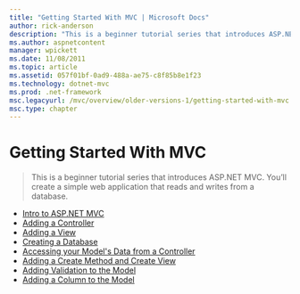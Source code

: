 ```yaml
---
title: "Getting Started With MVC | Microsoft Docs"
author: rick-anderson
description: "This is a beginner tutorial series that introduces ASP.NET MVC. You’ll create a simple web application that reads and writes from a database."
ms.author: aspnetcontent
manager: wpickett
ms.date: 11/08/2011
ms.topic: article
ms.assetid: 057f01bf-0ad9-488a-ae75-c8f85b8e1f23
ms.technology: dotnet-mvc
ms.prod: .net-framework
msc.legacyurl: /mvc/overview/older-versions-1/getting-started-with-mvc
msc.type: chapter
---
```

Getting Started With MVC
====================
> This is a beginner tutorial series that introduces ASP.NET MVC. You’ll create a simple web application that reads and writes from a database.


- [Intro to ASP.NET MVC](getting-started-with-mvc-part1.md)
- [Adding a Controller](getting-started-with-mvc-part2.md)
- [Adding a View](getting-started-with-mvc-part3.md)
- [Creating a Database](getting-started-with-mvc-part4.md)
- [Accessing your Model's Data from a Controller](getting-started-with-mvc-part5.md)
- [Adding a Create Method and Create View](getting-started-with-mvc-part6.md)
- [Adding Validation to the Model](getting-started-with-mvc-part7.md)
- [Adding a Column to the Model](getting-started-with-mvc-part8.md)